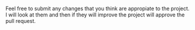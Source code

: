Feel free to submit any changes that you think are appropiate to the project. I will look at them and then if they will improve the project will approve the pull request.
